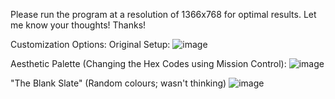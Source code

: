Please run the program at a resolution of 1366x768 for optimal results.
Let me know your thoughts!
Thanks!

Customization Options:
Original Setup:
![image](https://github.com/PiyushVarman/Class-12-Project-Files/assets/118827399/a870a6bd-a47a-4bd3-b4e2-64c5a11e43a2)


Aesthetic Palette (Changing the Hex Codes using Mission Control):
![image](https://github.com/PiyushVarman/Class-12-Project-Files/assets/118827399/a6ea5d47-ac11-4079-93ff-d44e1646df75)

"The Blank Slate" (Random colours; wasn't thinking)
![image](https://github.com/PiyushVarman/Class-12-Project-Files/assets/118827399/41d8a993-3e3c-41c9-80a7-09f381f38d9b)
